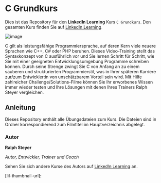 # C Grundkurs

Dies ist das Repository für den **LinkedIn Learning** Kurs `C Grundkurs`. Den gesamten Kurs finden Sie auf [LinkedIn Learning][lil-course-url].

![image](https://user-images.githubusercontent.com/61017085/187277204-9c2e6ac9-ae39-4072-8198-8773c7dee508.png) 

C gilt als leistungsfähige Programmiersprache, auf deren Kern viele neuere Sprachen wie C++, C# oder PHP beruhen. Dieses Video-Training stellt das Syntaxkonzept von C ausführlich vor und Sie lernen Schritt für Schritt, wie Sie mit einer geeigneten Entwicklungsumgebung Programme schreiben können. Durch seine Strenge zwingt Sie C von Anfang an zu einem sauberen und strukturierten Programmierstil, was in Ihrer späteren Karriere zur/zum Entwickler:in von unschätzbarem Vorteil sein wird. Mit Hilfe zahlreicher Challenge/Solutions-Filme können Sie Ihr erworbenes Wissen immer wieder testen und Ihre Lösungen mit denen Ihres Trainers Ralph Steyer vergleichen.

## Anleitung

Dieses Repository enthält alle Übungsdateien zum Kurs. Die Dateien sind in Ordner korrespondierend zum Filmtitel im Hauptverzeichnis abgelegt.

### Autor

**Ralph Steyer**

_Autor, Entwickler, Trainer und Coach_

Sehen Sie sich andere Kurse des Autors auf [LinkedIn Learning](https://www.linkedin.com/learning/instructors/ralph-steyer) an.

[0]: # (Replace these placeholder URLs with actual course URLs)
[lil-course-url]: https://www.linkedin.com/learning/c-grundkurs-16922450
[lil-thumbnail-url]: 

	
